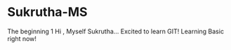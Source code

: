 # Sukrutha-MS
The beginning 1
Hi , Myself Sukrutha... Excited to learn GIT!
Learning Basic right now!
